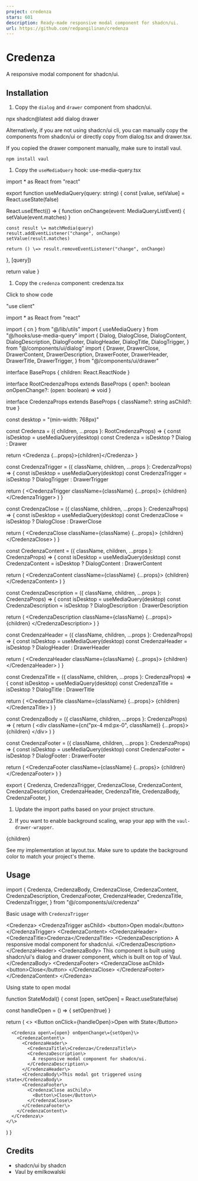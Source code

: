 ```yaml
---
project: credenza
stars: 601
description: Ready-made responsive modal component for shadcn/ui.
url: https://github.com/redpangilinan/credenza
---
```


Credenza
========

A responsive modal component for shadcn/ui.

Installation
------------

1.  Copy the `dialog` and `drawer` component from shadcn/ui.

npx shadcn@latest add dialog drawer

Alternatively, if you are not using shadcn/ui cli, you can manually copy the components from shadcn/ui or directly copy from dialog.tsx and drawer.tsx.

If you copied the drawer component manually, make sure to install vaul.

```
npm install vaul
```

1.  Copy the `useMediaQuery` hook: use-media-query.tsx

import \* as React from "react"

export function useMediaQuery(query: string) {
  const \[value, setValue\] \= React.useState(false)

  React.useEffect(() \=> {
    function onChange(event: MediaQueryListEvent) {
      setValue(event.matches)
    }

    const result \= matchMedia(query)
    result.addEventListener("change", onChange)
    setValue(result.matches)

    return () \=> result.removeEventListener("change", onChange)
  }, \[query\])

  return value
}

1.  Copy the `credenza` component: credenza.tsx

Click to show code

"use client"

import \* as React from "react"

import { cn } from "@/lib/utils"
import { useMediaQuery } from "@/hooks/use-media-query"
import {
  Dialog,
  DialogClose,
  DialogContent,
  DialogDescription,
  DialogFooter,
  DialogHeader,
  DialogTitle,
  DialogTrigger,
} from "@/components/ui/dialog"
import {
  Drawer,
  DrawerClose,
  DrawerContent,
  DrawerDescription,
  DrawerFooter,
  DrawerHeader,
  DrawerTitle,
  DrawerTrigger,
} from "@/components/ui/drawer"

interface BaseProps {
  children: React.ReactNode
}

interface RootCredenzaProps extends BaseProps {
  open?: boolean
  onOpenChange?: (open: boolean) \=> void
}

interface CredenzaProps extends BaseProps {
  className?: string
  asChild?: true
}

const desktop \= "(min-width: 768px)"

const Credenza \= ({ children, ...props }: RootCredenzaProps) \=> {
  const isDesktop \= useMediaQuery(desktop)
  const Credenza \= isDesktop ? Dialog : Drawer

  return <Credenza {...props}\>{children}</Credenza\>
}

const CredenzaTrigger \= ({ className, children, ...props }: CredenzaProps) \=> {
  const isDesktop \= useMediaQuery(desktop)
  const CredenzaTrigger \= isDesktop ? DialogTrigger : DrawerTrigger

  return (
    <CredenzaTrigger className\={className} {...props}\>
      {children}
    </CredenzaTrigger\>
  )
}

const CredenzaClose \= ({ className, children, ...props }: CredenzaProps) \=> {
  const isDesktop \= useMediaQuery(desktop)
  const CredenzaClose \= isDesktop ? DialogClose : DrawerClose

  return (
    <CredenzaClose className\={className} {...props}\>
      {children}
    </CredenzaClose\>
  )
}

const CredenzaContent \= ({ className, children, ...props }: CredenzaProps) \=> {
  const isDesktop \= useMediaQuery(desktop)
  const CredenzaContent \= isDesktop ? DialogContent : DrawerContent

  return (
    <CredenzaContent className\={className} {...props}\>
      {children}
    </CredenzaContent\>
  )
}

const CredenzaDescription \= ({
  className,
  children,
  ...props
}: CredenzaProps) \=> {
  const isDesktop \= useMediaQuery(desktop)
  const CredenzaDescription \= isDesktop ? DialogDescription : DrawerDescription

  return (
    <CredenzaDescription className\={className} {...props}\>
      {children}
    </CredenzaDescription\>
  )
}

const CredenzaHeader \= ({ className, children, ...props }: CredenzaProps) \=> {
  const isDesktop \= useMediaQuery(desktop)
  const CredenzaHeader \= isDesktop ? DialogHeader : DrawerHeader

  return (
    <CredenzaHeader className\={className} {...props}\>
      {children}
    </CredenzaHeader\>
  )
}

const CredenzaTitle \= ({ className, children, ...props }: CredenzaProps) \=> {
  const isDesktop \= useMediaQuery(desktop)
  const CredenzaTitle \= isDesktop ? DialogTitle : DrawerTitle

  return (
    <CredenzaTitle className\={className} {...props}\>
      {children}
    </CredenzaTitle\>
  )
}

const CredenzaBody \= ({ className, children, ...props }: CredenzaProps) \=> {
  return (
    <div className\={cn("px-4 md:px-0", className)} {...props}\>
      {children}
    </div\>
  )
}

const CredenzaFooter \= ({ className, children, ...props }: CredenzaProps) \=> {
  const isDesktop \= useMediaQuery(desktop)
  const CredenzaFooter \= isDesktop ? DialogFooter : DrawerFooter

  return (
    <CredenzaFooter className\={className} {...props}\>
      {children}
    </CredenzaFooter\>
  )
}

export {
  Credenza,
  CredenzaTrigger,
  CredenzaClose,
  CredenzaContent,
  CredenzaDescription,
  CredenzaHeader,
  CredenzaTitle,
  CredenzaBody,
  CredenzaFooter,
}

1.  Update the import paths based on your project structure.
    
2.  If you want to enable background scaling, wrap your app with the `vaul-drawer-wrapper`.
    

<div vaul-drawer-wrapper\="" className\="bg-background"\>{children}</div\>

See my implementation at layout.tsx. Make sure to update the background color to match your project's theme.

Usage
-----

import {
  Credenza,
  CredenzaBody,
  CredenzaClose,
  CredenzaContent,
  CredenzaDescription,
  CredenzaFooter,
  CredenzaHeader,
  CredenzaTitle,
  CredenzaTrigger,
} from "@/components/ui/credenza"

Basic usage with `CredenzaTrigger`

<Credenza\>
  <CredenzaTrigger asChild\>
    <button\>Open modal</button\>
  </CredenzaTrigger\>
  <CredenzaContent\>
    <CredenzaHeader\>
      <CredenzaTitle\>Credenza</CredenzaTitle\>
      <CredenzaDescription\>
        A responsive modal component for shadcn/ui.
      </CredenzaDescription\>
    </CredenzaHeader\>
    <CredenzaBody\>
      This component is built using shadcn/ui&apos;s dialog and drawer
      component, which is built on top of Vaul.
    </CredenzaBody\>
    <CredenzaFooter\>
      <CredenzaClose asChild\>
        <button\>Close</button\>
      </CredenzaClose\>
    </CredenzaFooter\>
  </CredenzaContent\>
</Credenza\>

Using state to open modal

function StateModal() {
  const \[open, setOpen\] \= React.useState(false)

  const handleOpen \= () \=> {
    setOpen(true)
  }

  return (
    <\>
      <Button onClick\={handleOpen}\>Open with State</Button\>

      <Credenza open\={open} onOpenChange\={setOpen}\>
        <CredenzaContent\>
          <CredenzaHeader\>
            <CredenzaTitle\>Credenza</CredenzaTitle\>
            <CredenzaDescription\>
              A responsive modal component for shadcn/ui.
            </CredenzaDescription\>
          </CredenzaHeader\>
          <CredenzaBody\>This modal got triggered using state</CredenzaBody\>
          <CredenzaFooter\>
            <CredenzaClose asChild\>
              <Button\>Close</Button\>
            </CredenzaClose\>
          </CredenzaFooter\>
        </CredenzaContent\>
      </Credenza\>
    </\>
  )
}

Credits
-------

-   shadcn/ui by shadcn
-   Vaul by emilkowalski
